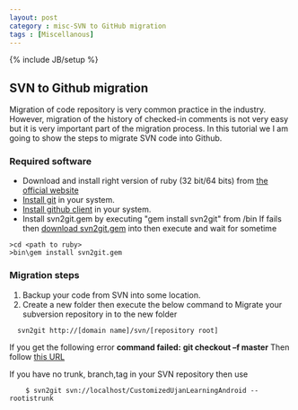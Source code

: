```yaml
---
layout: post
category : misc-SVN to GitHub migration
tags : [Miscellanous]
---
```

{% include JB/setup %}

## SVN to Github migration

Migration of code repository is very common practice in the industry. However, migration of the history of checked-in comments  is not very easy but it is very important part of the migration process. In this tutorial we I am going to show the steps to migrate SVN code into Github.

  
  
### Required software 


 * Download and install right version of ruby (32 bit/64 bits) from [the official website](http://rubyinstaller.org/downloads/)
 * [Install git](https://www.git-scm.com/download/win) in your system.
 * [Install github client](https://windows.github.com/) in your system.
 * Install svn2git.gem by executing "gem install svn2git" from <path to ruby>/bin
    If fails then [download svn2git.gem](https://rubygems.org/gems/svn2git/versions/2.3.2) into <path to ruby> then execute and wait for sometime

```
>cd <path to ruby>
>bin\gem install svn2git.gem
```

### Migration steps


1. Backup your code from SVN into some location.
2. Create a new folder then execute the below command to Migrate your subversion repository in to the new folder

```
  svn2git http://[domain name]/svn/[repository root]
```
If you get the following error
		**command failed:**
		**git checkout –f master**
Then follow [this URL](https://github.com/nirvdrum/svn2git)
  
  		
If you have no trunk, branch,tag in your SVN repository then use 

```
	$ svn2git svn://localhost/CustomizedUjanLearningAndroid --rootistrunk
```
